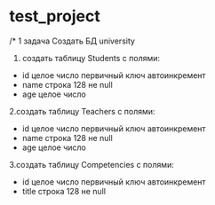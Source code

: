 # test_project
/* 1 задача
 Создать БД university

1) создать таблицу Students
   с полями:
- id целое число первичный ключ автоинкремент
- name строка 128 не null
- age целое число

2.создать таблицу Teachers
   с полями:
- id целое число первичный ключ автоинкремент
- name строка 128 не null
- age целое число

3.создать таблицу Competencies
   с полями:
- id целое число первичный ключ автоинкремент
- title строка 128 не null